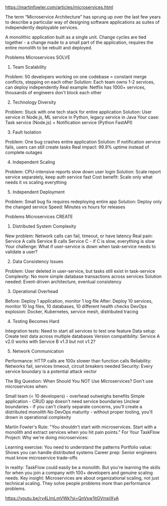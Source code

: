https://martinfowler.com/articles/microservices.html

The term “Microservice Architecture” has sprung up over the last few years to describe a particular way of designing software applications as suites of independently deployable services.

A monolithic application built as a single unit. Change cycles are tied together - a change made to a small part of the application, requires the entire monolith to be rebuilt and deployed.

Problems Microservices SOLVE

1. Team Scalability

Problem: 50 developers working on one codebase = constant merge conflicts, stepping on each other
Solution: Each team owns 1-2 services, can deploy independently
Real example: Netflix has 1000+ services, thousands of engineers don't block each other

2. Technology Diversity

Problem: Stuck with one tech stack for entire application
Solution: User service in Node.js, ML service in Python, legacy service in Java
Your case: Task service (Node.js) + Notification service (Python FastAPI)

3. Fault Isolation

Problem: One bug crashes entire application
Solution: If notification service fails, users can still create tasks
Real impact: 99.9% uptime instead of complete outages

4. Independent Scaling

Problem: CPU-intensive reports slow down user login
Solution: Scale report service separately, keep auth service fast
Cost benefit: Scale only what needs it vs scaling everything

5. Independent Deployment

Problem: Small bug fix requires redeploying entire app
Solution: Deploy only the changed service
Speed: Minutes vs hours for releases

Problems Microservices CREATE

1. Distributed System Complexity

New problem: Network calls can fail, timeout, or have latency
Real pain: Service A calls Service B calls Service C - if C is slow, everything is slow
Your challenge: What if user-service is down when task-service needs to validate a user?

2. Data Consistency Issues

Problem: User deleted in user-service, but tasks still exist in task-service
Complexity: No more simple database transactions across services
Solution needed: Event-driven architecture, eventual consistency

3. Operational Overhead

Before: Deploy 1 application, monitor 1 log file
After: Deploy 10 services, monitor 10 log files, 10 databases, 10 different health checks
DevOps explosion: Docker, Kubernetes, service mesh, distributed tracing

4. Testing Becomes Hard

Integration tests: Need to start all services to test one feature
Data setup: Create test data across multiple databases
Version compatibility: Service A v2.0 works with Service B v1.3 but not v1.2?

5. Network Communication

Performance: HTTP calls are 100x slower than function calls
Reliability: Networks fail, services timeout, circuit breakers needed
Security: Every service boundary is a potential attack vector

The Big Question: When Should You NOT Use Microservices?
Don't use microservices when:

Small team (< 10 developers) - overhead outweighs benefits
Simple application - CRUD app doesn't need service boundaries
Unclear boundaries - if you can't clearly separate concerns, you'll create a distributed monolith
No DevOps maturity - without proper tooling, you'll drown in operational complexity

Martin Fowler's Rule: "You shouldn't start with microservices. Start with a monolith and extract services when you hit pain points."
For Your TaskFlow Project:
Why we're doing microservices:

Learning exercise: You need to understand the patterns
Portfolio value: Shows you can handle distributed systems
Career prep: Senior engineers must know microservice trade-offs

In reality: TaskFlow could easily be a monolith. But you're learning the skills for when you join a company with 100+ developers and genuine scaling needs.
Key insight: Microservices are about organizational scaling, not just technical scaling. They solve people problems more than performance problems.

https://youtu.be/rv4LlmLmVWk?si=QnVsw1itGVmplXyA
